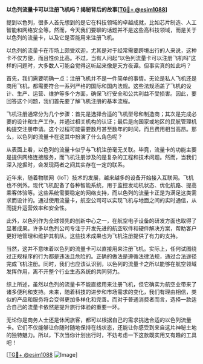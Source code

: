 **以色列流量卡可以注册飞机吗？揭秘背后的故事[[TG💪+ @esim1088](https://t.me/s/esim1088)]**

提到以色列，很多人首先想到的是它在科技领域的卓越成就，比如芯片制造、人工智能和网络安全等。然而，今天我们要聊的话题并不是这些高科技领域，而是关于以色列的流量卡，以及它是否能用来注册飞机。

以色列的流量卡在市场上颇受欢迎，尤其是对于经常需要跨境出行的人来说，这种卡不仅方便，而且性价比高。不过，当有人问起“以色列流量卡可以注册飞机吗”这样的问题时，大多数人可能会觉得这听起来像是天方夜谭。但事实真的如此吗？

首先，我们需要明确一点：注册飞机并不是一件简单的事情。无论是私人飞机还是商用飞机，都需要符合一系列严格的国际和国内法规。这些法规涵盖了飞机的设计、生产、运营、维护等多个方面，确保飞行安全和公共利益不受损害。因此，要回答这个问题，我们首先要了解飞机注册的基本流程。

飞机注册通常分为几个步骤：首先是选择合适的飞机型号和制造商；其次是完成必要的设计和生产工作，并通过相关机构的认证；最后是向国家或地区的民航管理机构提交注册申请。这个过程可能需要数月甚至数年的时间，而且费用相当高昂。那么，以色列的流量卡在这其中扮演了什么角色呢？

从表面上看，以色列的流量卡似乎与飞机注册毫无关联。毕竟，流量卡的功能主要是提供网络连接服务，而飞机注册涉及的是复杂的工程和技术问题。然而，当我们深入挖掘时，会发现两者之间其实存在一定的联系。

近年来，随着物联网（IoT）技术的发展，越来越多的设备开始接入互联网。飞机也不例外。现代飞机配备了各种智能系统，用于监控发动机状态、优化航路、提高乘客体验等。这些系统需要稳定的网络支持，而以色列的流量卡正是为满足这类需求而设计的。通过使用流量卡，航空公司可以实现飞机与地面之间的实时通信，从而提升运营效率和安全性。

此外，以色列作为全球领先的创新中心之一，在航空电子设备的研发方面也取得了显著成果。许多以色列公司专注于开发先进的航空软件和硬件解决方案，帮助客户更好地管理和维护其机队。这些技术成果也为飞机注册提供了有力的支持。

当然，这并不意味着以色列的流量卡可以直接用来注册飞机。实际上，任何试图绕过正规程序的行为都是违法且危险的。正确的做法是遵循法律法规，通过合法途径完成飞机注册。同时，我们也应该认识到，以色列的流量卡之所以能够在航空领域发挥作用，离不开整个行业生态系统的共同努力。

综上所述，虽然以色列的流量卡不能直接用来注册飞机，但它确实为航空业带来了诸多便利和支持。未来，随着科技的进步和市场需求的变化，我们有理由相信，类似的产品和服务将会变得更加多样化和完善。而对于普通消费者而言，选择一款适合自己的流量卡依然是提升旅行体验的重要一环。

无论你是商务人士还是休闲旅客，都可以根据自己的需求挑选合适的以色列流量卡。它们不仅能够让你随时随地保持在线状态，还能让你感受到来自这片神秘土地的独特魅力。所以，下次当你计划出行时，不妨考虑一下这款既实用又有趣的工具吧！

[[TG💪+ @esim1088](https://t.me/s/esim1088) ![Image](https://i.postimg.cc/4NQfJmqS/Snipaste-2025-05-13-00-14-12.png)]